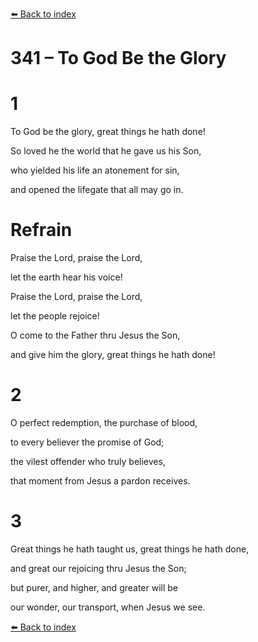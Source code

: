 [⬅️ Back to index](../README.md)

# 341 – To God Be the Glory





# 1

To God be the glory, great things he hath done!

So loved he the world that he gave us his Son,

who yielded his life an atonement for sin,

and opened the lifegate that all may go in.



# Refrain

Praise the Lord, praise the Lord,

let the earth hear his voice!

Praise the Lord, praise the Lord,

let the people rejoice!

O come to the Father thru Jesus the Son,

and give him the glory, great things he hath done!



# 2

O perfect redemption, the purchase of blood,

to every believer the promise of God;

the vilest offender who truly believes,

that moment from Jesus a pardon receives.



# 3

Great things he hath taught us, great things he hath done,

and great our rejoicing thru Jesus the Son;

but purer, and higher, and greater will be

our wonder, our transport, when Jesus we see.

[⬅️ Back to index](../README.md)
